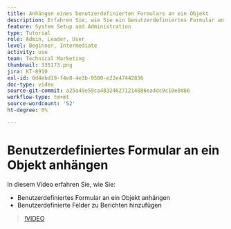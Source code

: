```yaml
---
title: Anhängen eines benutzerdefinierten Formulars an ein Objekt
description: Erfahren Sie, wie Sie ein benutzerdefiniertes Formular an ein Objekt anhängen und benutzerdefinierte Felder in Berichten sichtbar machen.
feature: System Setup and Administration
type: Tutorial
role: Admin, Leader, User
level: Beginner, Intermediate
activity: use
team: Technical Marketing
thumbnail: 335173.png
jira: KT-8910
exl-id: 0d4ebd19-f4e8-4e3b-9580-e22e47442836
doc-type: video
source-git-commit: a25a49e59ca483246271214886ea4dc9c10e8d66
workflow-type: tm+mt
source-wordcount: '52'
ht-degree: 0%

---
```


# Benutzerdefiniertes Formular an ein Objekt anhängen

In diesem Video erfahren Sie, wie Sie:

* Benutzerdefiniertes Formular an ein Objekt anhängen
* Benutzerdefinierte Felder zu Berichten hinzufügen

>[!VIDEO](https://video.tv.adobe.com/v/335173/?quality=12&learn=on)
